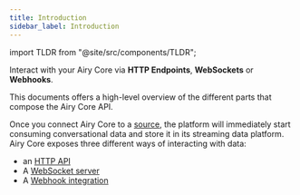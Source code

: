 ```yaml
---
title: Introduction
sidebar_label: Introduction
---
```


import TLDR from "@site/src/components/TLDR";

<TLDR>

Interact with your Airy Core via **HTTP Endpoints**, **WebSockets** or
**Webhooks**.

</TLDR>

This documents offers a high-level overview of the different parts that compose
the Airy Core API.

Once you connect Airy Core to a [source](/getting-started/glossary.md#source),
the platform will immediately start consuming conversational data and store it
in its streaming data platform. Airy Core exposes three different ways of
interacting with data:

- an [HTTP API](/api/endpoints/introduction.md)
- A [WebSocket server](/api/websocket.md)
- A [Webhook integration](/api/webhook.md)
